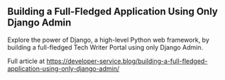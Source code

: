 Building a Full-Fledged Application Using Only Django Admin
---
Explore the power of Django, a high-level Python web framework, by building a full-fledged Tech Writer Portal using only Django Admin.

Full article at https://developer-service.blog/building-a-full-fledged-application-using-only-django-admin/
